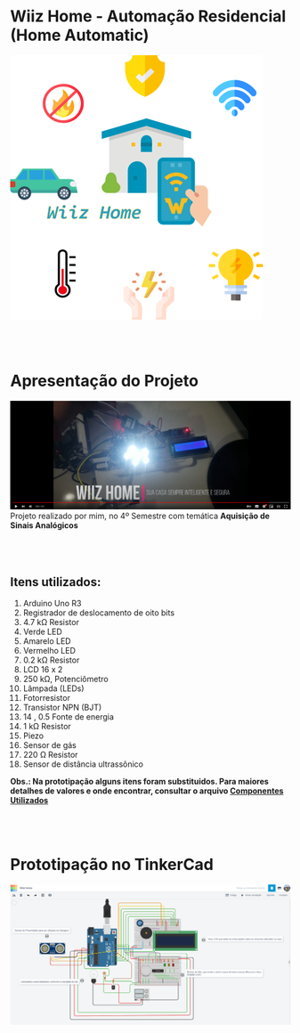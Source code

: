 
# Wiiz Home - Automação Residencial (Home Automatic)
![Wiiz Home](Wiiz_Home_Capa.png)
<br />
<br />
<br />
<br />
# Apresentação do Projeto
[![Watch the video](thumb_video.png)](https://youtu.be/vJTjE3mzhIw)
Projeto realizado por mim, no 4º Semestre com temática __Aquisição de Sinais Analógicos__
<br />
<br />
<br />
<br />
## Itens utilizados:
1. Arduino Uno R3
2. Registrador de deslocamento de oito bits
3. 4.7 kΩ Resistor
4. Verde LED
5. Amarelo LED
6. Vermelho LED
7. 0.2 kΩ Resistor
8. LCD 16 x 2
9. 250 kΩ, Potenciômetro
10. Lâmpada (LEDs)
11. Fotorresistor
12. Transistor NPN (BJT)
13. 14 , 0.5 Fonte de energia
14. 1 kΩ Resistor
15. Piezo
16. Sensor de gás
17. 220 Ω Resistor
18. Sensor de distância ultrassônico

__Obs.: Na prototipação alguns itens foram substituidos. Para maiores detalhes de valores e onde encontrar, consultar o arquivo [Componentes Utilizados](./Componentes_Utilizados.xlsx)__
<br />
<br />
<br />
<br />
# Prototipação no TinkerCad
![TinkeCad Prototipacao](TinkerCad.png)
